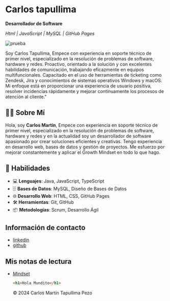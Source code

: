 # Carlos tapullima 

**Desarrollador de Software**  

*Html | JavaScript | MySQL | GitHub Pages*

![prueba](https://github.com/user-attachments/assets/5a778c14-1d89-4b28-a7a0-34c292a1d546)

Soy Carlos Tapullima, Empece con experiencia en soporte técnico de primer nivel, especializado en la resolución de problemas de software, hardware y redes. Proactivo, orientado a la solución y con excelentes habilidades de comunicación, trabajando eficazmente en equipos multifuncionales. Capacitado en el uso de herramientas de ticketing como Zendesk, Jira y conocimientos de sistemas operativos Windows y macOS. Mi enfoque está en proporcionar una experiencia de usuario positiva, resolver incidencias rápidamente y mejorar continuamente los procesos de atención al cliente."


## 👨‍💻 Sobre Mí

Hola, soy **Carlos Martín**, Empece con experiencia en soporte técnico de primer nivel, especializado en la resolución de problemas de software, hardware y redes  y en la actualidad soy un desarrollador de software apasionado por crear soluciones eficientes y creativas. Tengo experiencia en desarrollo web, bases de datos y gestión de proyectos. Me esfuerzo por mejorar constantemente y aplicar el Growth Mindset en todo lo que hago.


## 💼 Habilidades

- 💻 **Lenguajes**: Java, JavaScript, TypeScript
- 🗄️ **Bases de Datos**: MySQL, Diseño de Bases de Datos
- 🌐 **Desarrollo Web**: HTML, CSS, GitHub Pages
- 🛠️ **Herramientas**: Git, GitHub
- 📦 **Metodologías**: Scrum, Desarrollo Ágil


## Información de contacto

- [linkedin](https://www.linkedin.com/in/carlos-tapullima/)
- [github](https://github.com/ctapullimap)

## Mis notas de lectura 

- [Mindset](./Mindset.md)

  ```html
  <h1>Hola Mundito</h1>
  ```

  © 2024 Carlos Martín Tapullima Pezo
